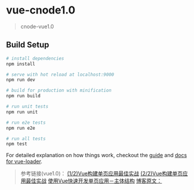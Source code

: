 # vue-cnode1.0

> cnode-vue1.0

## Build Setup

``` bash
# install dependencies
npm install

# serve with hot reload at localhost:9000
npm run dev

# build for production with minification
npm run build

# run unit tests
npm run unit 

# run e2e tests
npm run e2e

# run all tests
npm test
```

For detailed explanation on how things work, checkout the [guide](http://vuejs-templates.github.io/webpack/) and [docs for vue-loader](http://vuejs.github.io/vue-loader).

>参考链接(vue1.0)：
>[(1/2)Vue构建单页应用最佳实战](https://segmentfault.com/a/1190000005009052)
>[(2/2)Vue构建单页应用最佳实战](https://segmentfault.com/a/1190000005268225)
>[使用Vue快速开发单页应用－主体结构](https://segmentfault.com/a/1190000006711743) [博客原文：](http://hiluluke.cn/2016/08/04/vue-spa/)